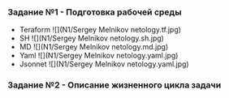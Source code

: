 ### Задание №1 - Подготовка рабочей среды

 - Teraform ![](N1/Sergey Melnikov netology.tf.jpg)
 - SH ![](N1/Sergey Melnikov netology.sh.jpg)
 - MD ![](N1/Sergey Melnikov netology.md.jpg)
 - Yaml ![](N1/Sergey Melnikov netology.yaml.jpg)
 - Jsonnet ![](N1/Sergey Melnikov netology.yaml.jpg)

### Задание №2 - Описание жизненного цикла задачи




